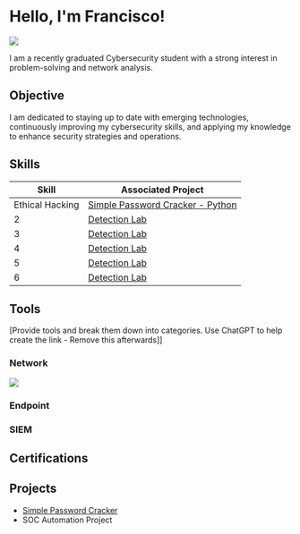 # Hello, I'm Francisco!
<a href="https://www.linkedin.com/in/francisco-rosario26/"><img src="https://img.shields.io/badge/-LinkedIn-0072b1?&style=for-the-badge&logo=linkedin&logoColor=white" /></a>

I am a recently graduated Cybersecurity student with a strong interest in problem-solving and network analysis.

## Objective

I am dedicated to staying up to date with emerging technologies, continuously improving my cybersecurity skills, and applying my knowledge to enhance security strategies and operations.

## Skills

| Skill                                         | Associated Project         |
|-----------------------------------------------|----------------------------|
| Ethical Hacking | <a href="https://github.com/frosarioo/frosarioo/tree/94825ad3ba15ef855a4ef83bb9feb057c00a7bca/Password%20Cracker">Simple Password Cracker - Python</a>|
| 2 | <a href="https://google.com">Detection Lab</a>|
| 3 | <a href="https://google.com">Detection Lab</a>|
| 4 | <a href="https://google.com">Detection Lab</a>|
| 5 | <a href="https://google.com">Detection Lab</a>|
| 6 | <a href="https://google.com">Detection Lab</a>|

## Tools
[Provide tools and break them down into categories. Use ChatGPT to help create the link - Remove this afterwards]]

### Network
<div>
    <img src="https://img.shields.io/badge/-Wireshark-1679A7?&style=for-the-badge&logo=Wireshark&logoColor=white" />
</div>

### Endpoint
<div>

</div>

### SIEM
<div>

</div>

## Certifications

<div>

</div>

## Projects
- <a href="https://github.com/frosarioo/frosarioo/tree/94825ad3ba15ef855a4ef83bb9feb057c00a7bca/Password%20Cracker">Simple Password Cracker</a>
- SOC Automation Project
